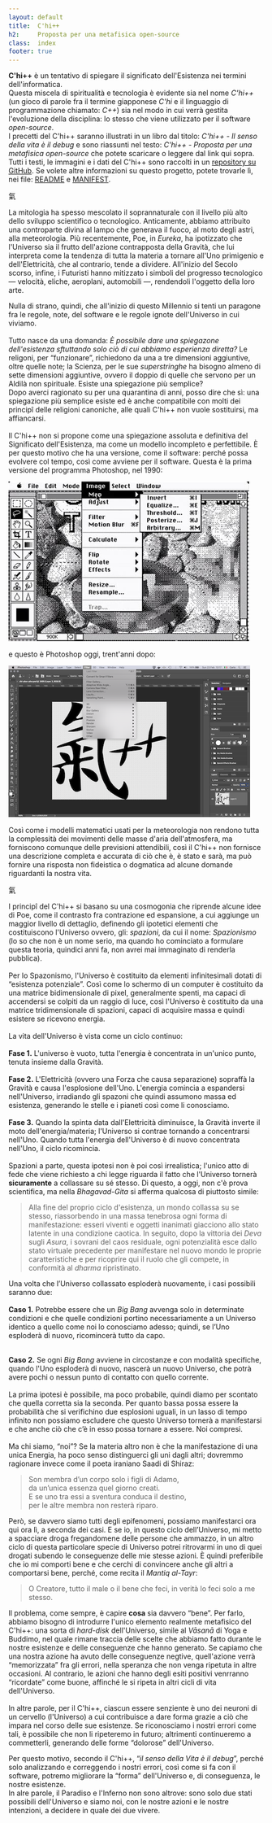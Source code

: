 ```yaml
---
layout: default
title:  C'hi++
h2:     Proposta per una metafisica open-source
class:  index
footer: true
---
```


<b>C'hi++</b> è un tentativo di spiegare il significato dell'Esistenza nei termini dell'informatica.<br />
Questa miscela di spiritualità e tecnologia è evidente sia nel nome <i>C'hi++</i> (un gioco di parole fra il termine giapponese <i>C'hi</i> e il linguaggio di programmazione chiamato: <i>C++</i>) sia nel modo in cui verrà gestita l'evoluzione della disciplina: lo stesso che viene utilizzato per il software <i>open-source</i>.<br />
I precetti del C'hi++ saranno illustrati in un libro dal titolo:
<i>C'hi++ - Il senso della vita è il debug</i> e sono riassunti nel testo:
<i>C'hi++ - Proposta per una metafisica open-source</i> che potete scaricare o leggere dal link qui sopra.
<br />
Tutti i testi, le immagini e i dati del C'hi++ sono raccolti in un
<a  title="Va' al progetto su GitHub"
    target="github"
    href="https://github.com/chi-plus-plus/chi-plus-plus">
    repository su GitHub</a>.
Se volete altre informazioni su questo progetto, potete trovarle lì, nei file:
<a href="https://github.com/chi-plus-plus/chi-plus-plus" target="github">README</a> e
<a href="https://github.com/chi-plus-plus/chi-plus-plus/blob/master/MANIFEST.md" target="github">MANIFEST</a>.

<p class="immagine">氣 </p>

La mitologia ha spesso mescolato il soprannaturale con il livello
più alto dello sviluppo scientifico o tecnologico.
Anticamente, abbiamo attribuito una controparte divina al lampo
che generava il fuoco, al moto degli astri, alla meteorologia.
Più recentemente, Poe, in <i>Eureka</i>, ha ipotizzato che l'Universo sia
il frutto dell'azione contrapposta della Gravità, che lui interpreta
come la tendenza di tutta la materia a tornare all'Uno primigenio e
dell'Elettricità, che al contrario, tende a dividere.
All'inizio del Secolo scorso, infine, i Futuristi hanno mitizzato i simboli
del progresso tecnologico &mdash; velocità, eliche, aeroplani, automobili &mdash;, rendendoli l'oggetto della loro arte.
<!-- @todo: aggiungere nota sulla scienza -->
Nulla di strano, quindi, che all'inizio di questo Millennio
si tenti un paragone fra le regole, note, del software
e le regole ignote dell'Universo in cui viviamo.<br />
<br />
Tutto nasce da una domanda: <i>È possibile dare una spiegazone
dell'esistenza sftuttando solo ciò di cui abbiamo esperienza diretta?</i>
Le religoni, per “funzionare”, richiedono da una a tre
dimensioni aggiuntive, oltre quelle note; la Scienza, per le sue
<i>superstringhe</i> ha bisogno almeno di sette dimensioni aggiuntive,
ovvero il doppio di quelle che servono per un Aldilà non spirituale.
Esiste una spiegazione più semplice?<br />
Dopo averci ragionato su per una quarantina di
anni, posso dire che sì: una spiegazione più semplice esiste ed è anche
compatibile con molti dei princip&icirc; delle religioni canoniche,
alle quali C'hi++ non vuole sostituirsi, ma affiancarsi. <br />
<br />
Il C'hi++ non si propone come una spiegazione assoluta e definitiva del
Significato dell'Esistenza, ma come un modello incompleto e perfettibile.
È per questo motivo che ha una versione, come il software: perché possa
evolvere col tempo, così come avviene per il software.
Questa è la prima versione del programma Photoshop, nel 1990:
<p class="immagine"><img src="assets/img/photoshop-v1.jpg"></p>
e questo è Photoshop oggi, trent'anni dopo:
<p class="immagine"><img src="assets/img/photoshop-2020.png"></p>
Così come i modelli matematici usati per la meteorologia non
rendono tutta la complessità dei movimenti delle masse d'aria dell'atmosfera,
ma forniscono comunque delle previsioni attendibili,
così il C'hi++ non fornisce una descrizione completa e accurata di ciò che
è, è stato e sarà, ma può fornire una risposta non fideistica o
dogmatica ad alcune domande riguardanti la nostra vita.

<p class="immagine">氣 </p>

I princip&icirc; del C'hi++ si basano su una cosmogonia che riprende
alcune idee di Poe, come il contrasto fra contrazione ed espansione,
a cui aggiunge
un maggior livello di dettaglio, definendo gli ipotetici elementi che
costituiscono l'Universo ovvero, gli: <i>spazioni</i>, da cui il
nome: <i>Spazionismo</i>
(lo so che non è un nome serio, ma quando ho cominciato a formulare questa
teoria, quindici anni fa, non avrei mai immaginato di renderla pubblica).<br />
<br />
Per lo Spazonismo, l'Universo è costituito da elementi infinitesimali
dotati di “esistenza potenziale”.
Così come lo schermo di un computer è costituito da una matrice
bidimensionale di pixel, generalmente spenti, ma capaci di accendersi
se colpiti da un raggio di luce, così l'Universo è costituito da una matrice
tridimensionale di spazioni, capaci di acquisire massa e quindi esistere
se ricevono energia.<br />
<br />
La vita dell'Universo è vista come un ciclo continuo:<br />
<br />
<b>Fase 1.</b> L'universo è vuoto, tutta l'energia è concentrata in
un'unico punto, tenuta insieme dalla Gravità.<br />
<br />
<b>Fase 2.</b> L'Elettricità (ovvero una Forza che causa separazione)
sopraffà la Gravità e causa l'esplosione dell'Uno.
L'energia comincia a espandersi nell'Universo, irradiando gli spazoni
che quindi assumono massa ed esistenza, generando le stelle e i pianeti
così come li conosciamo.<br />
<br />
<b>Fase 3.</b> Quando la spinta data dall'Elettricità diminuisce, la
Gravità inverte il moto dell'energia/materia; l'Universo si contrae
tornando a concentrarsi nell'Uno.
Quando tutta l'energia dell'Universo è di nuovo concentrata nell'Uno,
il ciclo ricomincia.<br />
<br />
Spazioni a parte, questa ipotesi non è poi così irrealistica; l'unico
atto di fede che viene richiesto a chi legge riguarda il fatto che l'Universo
tornerà <b>sicuramente</b> a collassare su sé stesso.
Di questo, a oggi, non c'è prova scientifica, ma nella <i>Bhagavad-Gita</i>
si afferma qualcosa di piuttosto simile:

<blockquote>
    Alla fine del proprio ciclo d'esistenza, un mondo collassa su se stesso,
    riassorbendo in una massa tenebrosa ogni forma di manifestazione: esseri
    viventi e oggetti inanimati giacciono allo stato latente in una condizione
    caotica. In seguito, dopo la vittoria dei <i>Deva</i> sugli <i>Asura</i>,
    i sovrani del caos residuale, ogni potenzialità esce dallo stato virtuale
    precedente per manifestare nel nuovo mondo le proprie caratteristiche e
    per ricoprire qui il ruolo che gli compete, in conformità al <i>dharma</i>
    ripristinato.
</blockquote>

Una volta che l’Universo collassato esploderà nuovamente, i casi possibili
saranno due:<br />
<br />
<b>Caso 1.</b> Potrebbe essere che un <i>Big Bang</i> avvenga solo in determinate condizioni e che quelle condizioni portino necessariamente a un Universo identico a quello come noi lo conosciamo adesso; quindi, se l’Uno esploderà di nuovo, ricomincerà tutto da capo.<br />
<!-- todo: aggiungere nota su processo 68 -->
<br />
<b>Caso 2.</b> Se ogni <i>Big Bang</i> avviene in circostanze e con modalità specifiche, quando l'Uno esploderà di nuovo, nascerà un nuovo Universo, che potrà avere pochi o nessun punto di contatto con quello corrente.<br />
<br />
La prima ipotesi è possibile, ma poco probabile, quindi diamo per scontato
che quella corretta sia la seconda.
Per quanto bassa possa essere la probabilità che si verifichino due esplosioni
uguali, in un lasso di tempo infinito non possiamo escludere che questo Universo
tornerà a manifestarsi e che anche ciò che c’è in esso possa tornare a essere.
Noi compresi.<br />
<br />
Ma chi siamo, “noi”? Se la materia altro non è che la manifestazione di una
unica Energia, ha poco senso distinguerci gli uni dagli altri; dovremmo
ragionare invece come il poeta iraniano Saadi di Shiraz:

<blockquote>
    Son membra d’un corpo solo i figli di Adamo,<br />
    da un’unica essenza quel giorno creati.<br />
    E se uno tra essi a sventura conduca il destino,<br />
    per le altre membra non resterà riparo.<br />
</blockquote>

Però, se davvero siamo tutti degli epifenomeni, possiamo
manifestarci ora qui ora lì, a seconda dei casi. E se io, in questo
ciclo dell’Universo, mi metto a spacciare droga fregandomene delle
persone che ammazzo, in un altro ciclo di questa particolare specie
di Universo potrei ritrovarmi in uno di quei drogati subendo le
conseguenze delle mie stesse azioni. È quindi preferibile che io mi
comporti bene e che cerchi di convincere anche gli altri a
comportarsi bene, perché, come recita il <i>Mantiq al-Tayr</i>:<br />

<blockquote>
    O Creatore, tutto il male o il bene che feci, in verità lo feci solo a me stesso.
</blockquote>

Il problema, come sempre, è capire <b>cosa</b> sia davvero “bene”.
Per farlo, abbiamo bisogno di introdurre l'unico elemento realmente
metafisico del C'hi++:
una sorta di <i>hard-disk</i> dell'Universo, simile al <i>Vāsanā</i>
di Yoga e Buddimo, nel quale rimane traccia delle scelte che abbiamo
fatto durante le nostre esistenze e delle conseguenze che hanno generato.
Se capiamo che una nostra azione ha avuto delle conseguenze negtive,
quell'azione verrà “memorizzata” fra gli errori, nella speranza che
non venga ripetuta in altre occasioni.
Al contrario, le azioni che hanno degli esiti positivi venrranno
“ricordate” come buone, affinché le si ripeta in altri cicli di
vita dell'Universo.<br />
<br />
In altre parole, per il C'hi++, ciascun essere senziente è uno dei neuroni
di un cervello (l'Universo) a cui contribuisce a dare forma grazie a
ciò che impara nel corso delle sue esistenze.
Se riconosciamo i nostri errori come tali, è possibile che non li
ripeteremo in futuro; altrimenti continueremo a commetterli, generando
delle forme “dolorose” dell'Universo.<br />

Per questo motivo, secondo il C'hi++, “<i>il senso della Vita è il debug</i>”,
perché solo analizzando e correggendo i nostri errori, così come si fa
con il software, potremo migliorare la “forma” dell'Universo e, di
conseguenza, le nostre esistenze.<br />
In alre parole, il Paradiso e l'Inferno non sono altrove: sono solo due
stati possibili dell'Universo e siamo noi, con le nostre azioni e le
nostre intenzioni, a decidere in quale dei due vivere.
